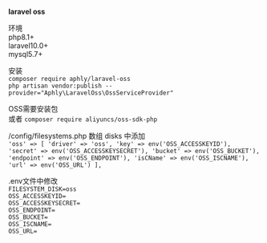 **laravel oss**<br>

环境<br>
php8.1+<br>
laravel10.0+<br>
mysql5.7+<br>

安装<br>
`composer require aphly/laravel-oss` <br>
`php artisan vendor:publish --provider="Aphly\LaravelOss\OssServiceProvider"` <br>

OSS需要安装包<br>
或者 `composer require aliyuncs/oss-sdk-php`<br>

/config/filesystems.php 数组 disks 中添加<br>
`'oss' => [
'driver' => 'oss',
'key' => env('OSS_ACCESSKEYID'),
'secret' => env('OSS_ACCESSKEYSECRET'),
'bucket' => env('OSS_BUCKET'),
'endpoint' => env('OSS_ENDPOINT'),
'isCName' => env('OSS_ISCNAME'),
'url' => env('OSS_URL')
],`

.env文件中修改<br>
`FILESYSTEM_DISK=oss` <br>
`OSS_ACCESSKEYID=` <br>
`OSS_ACCESSKEYSECRET=` <br>
`OSS_ENDPOINT=` <br>
`OSS_BUCKET=` <br>
`OSS_ISCNAME=` <br>
`OSS_URL=` <br>

